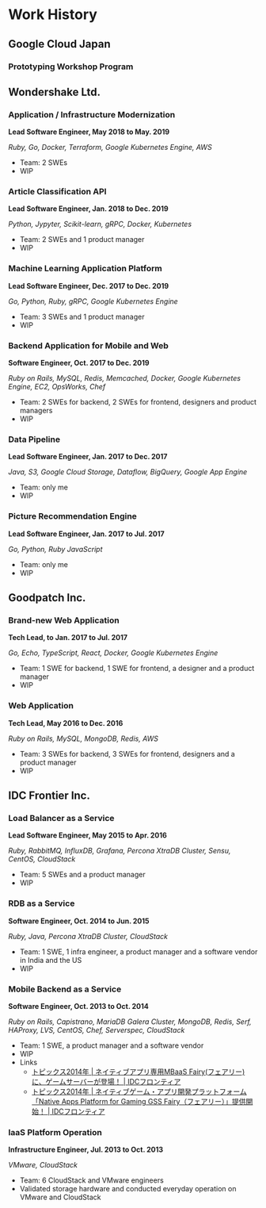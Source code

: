 # Work History


## Google Cloud Japan
### Prototyping Workshop Program


## Wondershake Ltd.

### Application / Infrastructure Modernization

**Lead Software Engineer, May 2018 to May. 2019**

*Ruby, Go, Docker, Terraform, Google Kubernetes Engine, AWS*

* Team: 2 SWEs 
* WIP

### Article Classification API

**Lead Software Engineer, Jan. 2018 to Dec. 2019**

*Python, Jypyter, Scikit-learn, gRPC, Docker, Kubernetes*

* Team: 2 SWEs and 1 product manager
* WIP

### Machine Learning Application Platform

**Lead Software Engineer, Dec. 2017 to Dec. 2019**

*Go, Python, Ruby, gRPC, Google Kubernetes Engine*

* Team: 3 SWEs and 1 product manager
* WIP

### Backend Application for Mobile and Web

**Software Engineer, Oct. 2017 to Dec. 2019**

*Ruby on Rails, MySQL, Redis, Memcached,*
*Docker, Google Kubernetes Engine,*
*EC2, OpsWorks, Chef*

* Team: 2 SWEs for backend, 2 SWEs for frontend, designers and product managers
* WIP

### Data Pipeline

**Lead Software Engineer, Jan. 2017 to Dec. 2017**

*Java, S3, Google Cloud Storage, Dataflow, BigQuery, Google App Engine*

* Team: only me
* WIP

### Picture Recommendation Engine

**Lead Software Engineer, Jan. 2017 to Jul. 2017**

*Go, Python, Ruby JavaScript*

* Team: only me
* WIP

## Goodpatch Inc. 

### Brand-new Web Application

**Tech Lead, to Jan. 2017 to Jul. 2017**

*Go, Echo, TypeScript, React, Docker, Google Kubernetes Engine*

* Team: 1 SWE for backend, 1 SWE for frontend, a designer and a product manager
* WIP

### Web Application

**Tech Lead, May 2016 to Dec. 2016**

*Ruby on Rails, MySQL, MongoDB, Redis, AWS*

* Team: 3 SWEs for backend, 3 SWEs for frontend, designers and a product manager
* WIP

## IDC Frontier Inc.

### Load Balancer as a Service

**Lead Software Engineer, May 2015 to Apr. 2016**

*Ruby, RabbitMQ, InfluxDB, Grafana, Percona XtraDB Cluster, Sensu, CentOS, CloudStack*

* Team: 5 SWEs and a product manager
* WIP

### RDB as a Service

**Software Engineer, Oct. 2014 to Jun. 2015**

*Ruby, Java, Percona XtraDB Cluster, CloudStack*

* Team: 1 SWE, 1 infra engineer, a product manager and a software vendor in India and the US
* WIP

### Mobile Backend as a Service

**Software Engineer, Oct. 2013 to Oct. 2014**

*Ruby on Rails, Capistrano, MariaDB Galera Cluster, MongoDB, Redis, Serf, HAProxy, LVS, CentOS, Chef, Serverspec, CloudStack*

* Team: 1 SWE, a product manager and a software vendor
* WIP 
* Links
  * [トピックス2014年 | ネイティブアプリ専用MBaaS Fairy(フェアリー)に、ゲームサーバーが登場！ | IDCフロンティア](https://www.idcf.jp/topics/20140902001.html)
  * [トピックス2014年 | ネイティブゲーム・アプリ開発プラットフォーム 「Native Apps Platform for Gaming GSS Fairy（フェアリー）」提供開始！ | IDCフロンティア](https://www.idcf.jp/topics/20140513002.html)

### IaaS Platform Operation

**Infrastructure Engineer, Jul. 2013 to Oct. 2013**

*VMware, CloudStack*

* Team: 6 CloudStack and VMware engineers
* Validated storage hardware and conducted everyday operation on VMware and CloudStack
